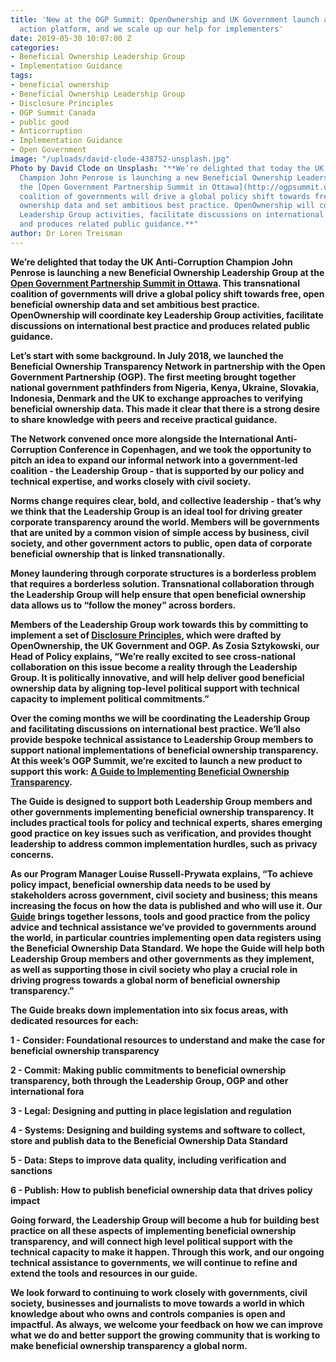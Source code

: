 ```yaml
---
title: 'New at the OGP Summit: OpenOwnership and UK Government launch a major collective
  action platform, and we scale up our help for implementers'
date: 2019-05-30 10:07:00 Z
categories:
- Beneficial Ownership Leadership Group
- Implementation Guidance
tags:
- beneficial ownership
- Beneficial Ownership Leadership Group
- Disclosure Principles
- OGP Summit Canada
- public good
- Anticorruption
- Implementation Guidance
- Open Government
image: "/uploads/david-clode-438752-unsplash.jpg"
Photo by David Clode on Unsplash: "**We’re delighted that today the UK Anti-Corruption
  Champion John Penrose is launching a new Beneficial Ownership Leadership Group at
  the [Open Government Partnership Summit in Ottawa](http://ogpsummit.org). This transnational
  coalition of governments will drive a global policy shift towards free, open beneficial
  ownership data and set ambitious best practice. OpenOwnership will coordinate key
  Leadership Group activities, facilitate discussions on international best practice
  and produces related public guidance.**"
author: Dr Loren Treisman
---
```


**We’re delighted that today the UK Anti-Corruption Champion John Penrose is launching a new Beneficial Ownership Leadership Group at the [Open Government Partnership Summit in Ottawa](http://ogpsummit.org). This transnational coalition of governments will drive a global policy shift towards free, open beneficial ownership data and set ambitious best practice. OpenOwnership will coordinate key Leadership Group activities, facilitate discussions on international best practice and produces related public guidance.**

**Let’s start with some background. In July 2018, we launched the Beneficial Ownership Transparency Network in partnership with the Open Government Partnership (OGP). The first meeting brought together national government pathfinders from Nigeria, Kenya, Ukraine, Slovakia, Indonesia, Denmark and the UK to exchange approaches to verifying beneficial ownership data. This made it clear that there is a strong desire to share knowledge with peers and receive practical guidance.**

**The Network convened once more alongside the International Anti-Corruption Conference in Copenhagen, and we took the opportunity to pitch an idea to expand our informal network into a government-led coalition - the Leadership Group - that is supported by our policy and technical expertise, and works closely with civil society.**

**Norms change requires clear, bold, and collective leadership - that’s why we think that the Leadership Group is an ideal tool for driving greater corporate transparency around the world. Members will be governments that are united by a common vision of simple access by business, civil society, and other government actors to public, open data of corporate beneficial ownership that is linked transnationally.**

**Money laundering through corporate structures is a borderless problem that requires a borderless solution. Transnational collaboration through the Leadership Group will help ensure that open beneficial ownership data allows us to “follow the money” across borders.**

**Members of the Leadership Group work towards this by committing to implement a set of [Disclosure Principles](https://www.openownership.org/uploads/oo-disclosure-principles.pdf), which were drafted by OpenOwnership, the UK Government and OGP. As Zosia Sztykowski, our Head of Policy explains, “We’re really excited to see cross-national collaboration on this issue become a reality through the Leadership Group. It is politically innovative, and will help deliver good beneficial ownership data by aligning top-level political support with technical capacity to implement political commitments.”**

**Over the coming months we will be coordinating the Leadership Group and facilitating discussions on international best practice. We’ll also provide bespoke technical assistance to Leadership Group members to support national implementations of beneficial ownership transparency. At this week’s OGP Summit, we’re excited to launch a new product to support this work: [A Guide to Implementing Beneficial Ownership Transparency](http://www.openownership.org/guide).**

**The Guide is designed to support both Leadership Group members and other governments implementing beneficial ownership transparency. It includes practical tools for policy and technical experts, shares emerging good practice on key issues such as verification, and provides thought leadership to address common implementation hurdles, such as privacy concerns.**

**As our Program Manager Louise Russell-Prywata explains, “To achieve policy impact, beneficial ownership data needs to be used by stakeholders across government, civil society and business; this means increasing the focus on how the data is published and who will use it. Our [Guide](https://www.openownership.org/guide/) brings together lessons, tools and good practice from the policy advice and technical assistance we’ve provided to governments around the world, in particular countries implementing open data registers using the Beneficial Ownership Data Standard. We hope the Guide will help both Leadership Group members and other governments as they implement, as well as supporting those in civil society who play a crucial role in driving progress towards a global norm of beneficial ownership transparency.”**

**The Guide breaks down implementation into six focus areas, with dedicated resources for each:**

**1 - Consider: Foundational resources to understand and make the case for beneficial ownership transparency**

**2 - Commit: Making public commitments to beneficial ownership transparency, both through the Leadership Group, OGP and other international fora**

**3 - Legal: Designing and putting in place legislation and regulation**

**4 - Systems: Designing and building systems and software to collect, store and publish data to the Beneficial Ownership Data Standard**

**5 - Data: Steps to improve data quality, including verification and sanctions**

**6 - Publish: How to publish beneficial ownership data that drives policy impact**

**Going forward, the Leadership Group will become a hub for building best practice on all these aspects of implementing beneficial ownership transparency, and will connect high level political support with the technical capacity to make it happen. Through this work, and our ongoing technical assistance to governments, we will continue to refine and extend the tools and resources in our guide.**

**We look forward to continuing to work closely with governments, civil society, businesses and journalists to move towards a world in which knowledge about who owns and controls companies is open and impactful. As always, we welcome your feedback on how we can improve what we do and better support the growing community that is working to make beneficial ownership transparency a global norm.**